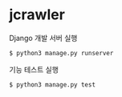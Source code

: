 # jcrawler

Django 개발 서버 실행
```bash
$ python3 manage.py runserver
```

기능 테스트 실행
```bash
$ python3 manage.py test
```
